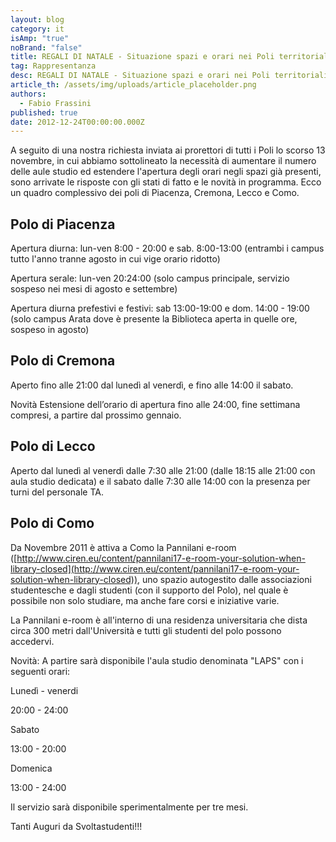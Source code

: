```yaml
---
layout: blog
category: it
isAmp: "true"
noBrand: "false"
title: REGALI DI NATALE - Situazione spazi e orari nei Poli territoriali
tag: Rappresentanza
desc: REGALI DI NATALE - Situazione spazi e orari nei Poli territoriali
article_th: /assets/img/uploads/article_placeholder.png
authors:
  - Fabio Frassini
published: true
date: 2012-12-24T00:00:00.000Z
---
```


A seguito di una nostra richiesta inviata ai prorettori di tutti i Poli lo scorso 13 novembre, in cui abbiamo sottolineato la necessità di aumentare il numero delle aule studio ed estendere l'apertura degli orari negli spazi già presenti, sono arrivate le risposte con gli stati di fatto e le novità in programma. Ecco un quadro complessivo dei poli di Piacenza, Cremona, Lecco e Como.

Polo di Piacenza
----------------

Apertura diurna: lun-ven 8:00 - 20:00 e sab. 8:00-13:00 (entrambi i campus tutto l'anno tranne agosto in cui vige orario ridotto)

Apertura serale: lun-ven 20:24:00 (solo campus principale, servizio sospeso nei mesi di agosto e settembre)

Apertura diurna prefestivi e festivi: sab 13:00-19:00 e dom. 14:00 - 19:00 (solo campus Arata dove è presente la Biblioteca aperta in quelle ore, sospeso in agosto)

Polo di Cremona
---------------

Aperto fino alle 21:00 dal lunedì al venerdì, e fino alle 14:00 il sabato.

Novità Estensione dell’orario di apertura fino alle 24:00, fine settimana compresi, a partire dal prossimo gennaio.

Polo di Lecco
-------------

Aperto dal lunedì al venerdì dalle 7:30 alle 21:00 (dalle 18:15 alle 21:00 con aula studio dedicata) e il sabato dalle 7:30 alle 14:00 con la presenza per turni del personale TA.

Polo di Como
------------

Da Novembre 2011 è attiva a Como la Pannilani e-room ([http://www.ciren.eu/content/pannilani17-e-room-your-solution-when-library-closed](http://www.ciren.eu/content/pannilani17-e-room-your-solution-when-library-closed)), uno spazio autogestito dalle associazioni studentesche e dagli studenti (con il supporto del Polo), nel quale è possibile non solo studiare, ma anche fare corsi e iniziative varie.

La Pannilani e-room è all'interno di una residenza universitaria che dista circa 300 metri dall'Università e tutti gli studenti del polo possono accedervi.

Novità: A partire sarà disponibile l'aula studio denominata "LAPS" con i seguenti orari:

Lunedì - venerdi

20:00 - 24:00

Sabato

13:00 - 20:00

Domenica

13:00 - 24:00

Il servizio sarà disponibile sperimentalmente per tre mesi.

Tanti Auguri da Svoltastudenti!!!
